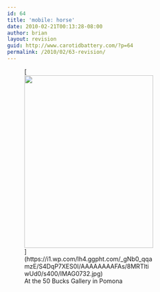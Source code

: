 ```yaml
---
id: 64
title: 'mobile: horse'
date: 2010-02-21T00:13:28-08:00
author: brian
layout: revision
guid: http://www.carotidbattery.com/?p=64
permalink: /2010/02/63-revision/
---
```

<figure style="width: 300px" class="wp-caption alignnone">[<img title="Horse" src="https://i1.wp.com/lh4.ggpht.com/_gNb0_qqamzE/S4DqP7XES0I/AAAAAAAAFAs/8MRTltiwUd0/s400/IMAG0732.jpg?resize=300%2C400" alt="" width="300" height="400" data-recalc-dims="1" />](https://i1.wp.com/lh4.ggpht.com/_gNb0_qqamzE/S4DqP7XES0I/AAAAAAAAFAs/8MRTltiwUd0/s400/IMAG0732.jpg)<figcaption class="wp-caption-text">At the 50 Bucks Gallery in Pomona</figcaption></figure>